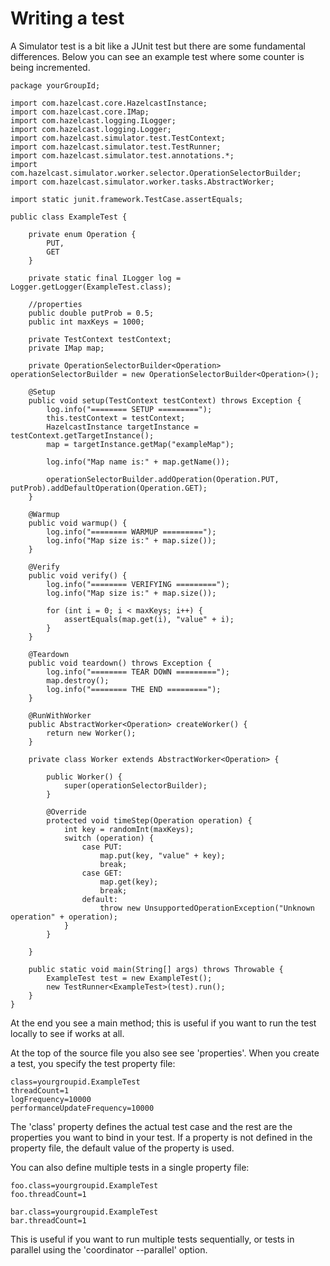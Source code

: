 Writing a test
===========================

A Simulator test is a bit like a JUnit test but there are some fundamental differences. Below you can see an example
test where some counter is being incremented.

```
package yourGroupId;

import com.hazelcast.core.HazelcastInstance;
import com.hazelcast.core.IMap;
import com.hazelcast.logging.ILogger;
import com.hazelcast.logging.Logger;
import com.hazelcast.simulator.test.TestContext;
import com.hazelcast.simulator.test.TestRunner;
import com.hazelcast.simulator.test.annotations.*;
import com.hazelcast.simulator.worker.selector.OperationSelectorBuilder;
import com.hazelcast.simulator.worker.tasks.AbstractWorker;

import static junit.framework.TestCase.assertEquals;

public class ExampleTest {

    private enum Operation {
        PUT,
        GET
    }

    private static final ILogger log = Logger.getLogger(ExampleTest.class);

    //properties
    public double putProb = 0.5;
    public int maxKeys = 1000;

    private TestContext testContext;
    private IMap map;

    private OperationSelectorBuilder<Operation> operationSelectorBuilder = new OperationSelectorBuilder<Operation>();

    @Setup
    public void setup(TestContext testContext) throws Exception {
        log.info("======== SETUP =========");
        this.testContext = testContext;
        HazelcastInstance targetInstance = testContext.getTargetInstance();
        map = targetInstance.getMap("exampleMap");

        log.info("Map name is:" + map.getName());

        operationSelectorBuilder.addOperation(Operation.PUT, putProb).addDefaultOperation(Operation.GET);
    }

    @Warmup
    public void warmup() {
        log.info("======== WARMUP =========");
        log.info("Map size is:" + map.size());
    }

    @Verify
    public void verify() {
        log.info("======== VERIFYING =========");
        log.info("Map size is:" + map.size());

        for (int i = 0; i < maxKeys; i++) {
            assertEquals(map.get(i), "value" + i);
        }
    }

    @Teardown
    public void teardown() throws Exception {
        log.info("======== TEAR DOWN =========");
        map.destroy();
        log.info("======== THE END =========");
    }

    @RunWithWorker
    public AbstractWorker<Operation> createWorker() {
        return new Worker();
    }

    private class Worker extends AbstractWorker<Operation> {

        public Worker() {
            super(operationSelectorBuilder);
        }

        @Override
        protected void timeStep(Operation operation) {
            int key = randomInt(maxKeys);
            switch (operation) {
                case PUT:
                    map.put(key, "value" + key);
                    break;
                case GET:
                    map.get(key);
                    break;
                default:
                    throw new UnsupportedOperationException("Unknown operation" + operation);
            }
        }

    }

    public static void main(String[] args) throws Throwable {
        ExampleTest test = new ExampleTest();
        new TestRunner<ExampleTest>(test).run();
    }
}
```

At the end you see a main method; this is useful if you want to run the test locally to see if works at all.

At the top of the source file you also see see 'properties'. When you create a test, you specify the test property file:

```
class=yourgroupid.ExampleTest
threadCount=1
logFrequency=10000
performanceUpdateFrequency=10000
```

The 'class' property defines the actual test case and the rest are the properties you want to bind in your test. If a
property is not defined in the property file, the default value of the property is used.

You can also define multiple tests in a single property file:

```
foo.class=yourgroupid.ExampleTest
foo.threadCount=1

bar.class=yourgroupid.ExampleTest
bar.threadCount=1

```
This is useful if you want to run multiple tests sequentially, or tests in parallel using the 'coordinator --parallel'
option.
